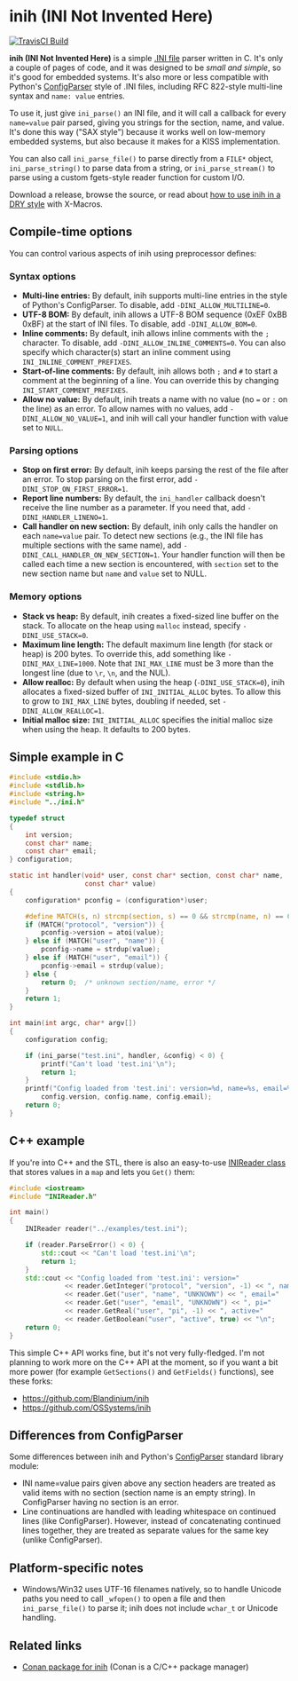 # inih (INI Not Invented Here)

[![TravisCI Build](https://travis-ci.org/benhoyt/inih.svg)](https://travis-ci.org/benhoyt/inih)

**inih (INI Not Invented Here)** is a simple [.INI file](http://en.wikipedia.org/wiki/INI_file) parser written in C. It's only a couple of pages of code, and it was designed to be _small and simple_, so it's good for embedded systems. It's also more or less compatible with Python's [ConfigParser](http://docs.python.org/library/configparser.html) style of .INI files, including RFC 822-style multi-line syntax and `name: value` entries.

To use it, just give `ini_parse()` an INI file, and it will call a callback for every `name=value` pair parsed, giving you strings for the section, name, and value. It's done this way ("SAX style") because it works well on low-memory embedded systems, but also because it makes for a KISS implementation.

You can also call `ini_parse_file()` to parse directly from a `FILE*` object, `ini_parse_string()` to parse data from a string, or `ini_parse_stream()` to parse using a custom fgets-style reader function for custom I/O.

Download a release, browse the source, or read about [how to use inih in a DRY style](http://blog.brush.co.nz/2009/08/xmacros/) with X-Macros.


## Compile-time options ##

You can control various aspects of inih using preprocessor defines:

### Syntax options ###

  * **Multi-line entries:** By default, inih supports multi-line entries in the style of Python's ConfigParser. To disable, add `-DINI_ALLOW_MULTILINE=0`.
  * **UTF-8 BOM:** By default, inih allows a UTF-8 BOM sequence (0xEF 0xBB 0xBF) at the start of INI files. To disable, add `-DINI_ALLOW_BOM=0`.
  * **Inline comments:** By default, inih allows inline comments with the `;` character. To disable, add `-DINI_ALLOW_INLINE_COMMENTS=0`. You can also specify which character(s) start an inline comment using `INI_INLINE_COMMENT_PREFIXES`.
  * **Start-of-line comments:** By default, inih allows both `;` and `#` to start a comment at the beginning of a line. You can override this by changing `INI_START_COMMENT_PREFIXES`.
  * **Allow no value:** By default, inih treats a name with no value (no `=` or `:` on the line) as an error. To allow names with no values, add `-DINI_ALLOW_NO_VALUE=1`, and inih will call your handler function with value set to `NULL`.

### Parsing options ###

  * **Stop on first error:** By default, inih keeps parsing the rest of the file after an error. To stop parsing on the first error, add `-DINI_STOP_ON_FIRST_ERROR=1`.
  * **Report line numbers:** By default, the `ini_handler` callback doesn't receive the line number as a parameter. If you need that, add `-DINI_HANDLER_LINENO=1`.
  * **Call handler on new section:** By default, inih only calls the handler on each `name=value` pair. To detect new sections (e.g., the INI file has multiple sections with the same name), add `-DINI_CALL_HANDLER_ON_NEW_SECTION=1`. Your handler function will then be called each time a new section is encountered, with `section` set to the new section name but `name` and `value` set to NULL.

### Memory options ###

  * **Stack vs heap:** By default, inih creates a fixed-sized line buffer on the stack. To allocate on the heap using `malloc` instead, specify `-DINI_USE_STACK=0`.
  * **Maximum line length:** The default maximum line length (for stack or heap) is 200 bytes. To override this, add something like `-DINI_MAX_LINE=1000`. Note that `INI_MAX_LINE` must be 3 more than the longest line (due to `\r`, `\n`, and the NUL).
  * **Allow realloc:** By default when using the heap (`-DINI_USE_STACK=0`), inih allocates a fixed-sized buffer of `INI_INITIAL_ALLOC` bytes. To allow this to grow to `INI_MAX_LINE` bytes, doubling if needed, set `-DINI_ALLOW_REALLOC=1`.
  * **Initial malloc size:** `INI_INITIAL_ALLOC` specifies the initial malloc size when using the heap. It defaults to 200 bytes.

## Simple example in C ##

```c
#include <stdio.h>
#include <stdlib.h>
#include <string.h>
#include "../ini.h"

typedef struct
{
    int version;
    const char* name;
    const char* email;
} configuration;

static int handler(void* user, const char* section, const char* name,
                   const char* value)
{
    configuration* pconfig = (configuration*)user;

    #define MATCH(s, n) strcmp(section, s) == 0 && strcmp(name, n) == 0
    if (MATCH("protocol", "version")) {
        pconfig->version = atoi(value);
    } else if (MATCH("user", "name")) {
        pconfig->name = strdup(value);
    } else if (MATCH("user", "email")) {
        pconfig->email = strdup(value);
    } else {
        return 0;  /* unknown section/name, error */
    }
    return 1;
}

int main(int argc, char* argv[])
{
    configuration config;

    if (ini_parse("test.ini", handler, &config) < 0) {
        printf("Can't load 'test.ini'\n");
        return 1;
    }
    printf("Config loaded from 'test.ini': version=%d, name=%s, email=%s\n",
        config.version, config.name, config.email);
    return 0;
}
```


## C++ example ##

If you're into C++ and the STL, there is also an easy-to-use [INIReader class](https://github.com/benhoyt/inih/blob/master/cpp/INIReader.h) that stores values in a `map` and lets you `Get()` them:

```cpp
#include <iostream>
#include "INIReader.h"

int main()
{
    INIReader reader("../examples/test.ini");

    if (reader.ParseError() < 0) {
        std::cout << "Can't load 'test.ini'\n";
        return 1;
    }
    std::cout << "Config loaded from 'test.ini': version="
              << reader.GetInteger("protocol", "version", -1) << ", name="
              << reader.Get("user", "name", "UNKNOWN") << ", email="
              << reader.Get("user", "email", "UNKNOWN") << ", pi="
              << reader.GetReal("user", "pi", -1) << ", active="
              << reader.GetBoolean("user", "active", true) << "\n";
    return 0;
}
```

This simple C++ API works fine, but it's not very fully-fledged. I'm not planning to work more on the C++ API at the moment, so if you want a bit more power (for example `GetSections()` and `GetFields()` functions), see these forks:

  * https://github.com/Blandinium/inih
  * https://github.com/OSSystems/inih


## Differences from ConfigParser ##

Some differences between inih and Python's [ConfigParser](http://docs.python.org/library/configparser.html) standard library module:

* INI name=value pairs given above any section headers are treated as valid items with no section (section name is an empty string). In ConfigParser having no section is an error.
* Line continuations are handled with leading whitespace on continued lines (like ConfigParser). However, instead of concatenating continued lines together, they are treated as separate values for the same key (unlike ConfigParser).


## Platform-specific notes ##

* Windows/Win32 uses UTF-16 filenames natively, so to handle Unicode paths you need to call `_wfopen()` to open a file and then `ini_parse_file()` to parse it; inih does not include `wchar_t` or Unicode handling.

## Related links ##

* [Conan package for inih](https://github.com/mohamedghita/conan-inih) (Conan is a C/C++ package manager)
